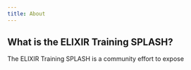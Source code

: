 ```yaml
---
title: About
---
```

## What is the ELIXIR Training SPLASH?
The ELIXIR Training SPLASH is a community effort to expose 
